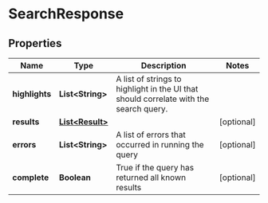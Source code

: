 
# SearchResponse

## Properties
Name | Type | Description | Notes
------------ | ------------- | ------------- | -------------
**highlights** | **List&lt;String&gt;** | A list of strings to highlight in the UI that should correlate with the search query. | 
**results** | [**List&lt;Result&gt;**](Result.md) |  |  [optional]
**errors** | **List&lt;String&gt;** | A list of errors that occurred in running the query |  [optional]
**complete** | **Boolean** | True if the query has returned all known results |  [optional]



